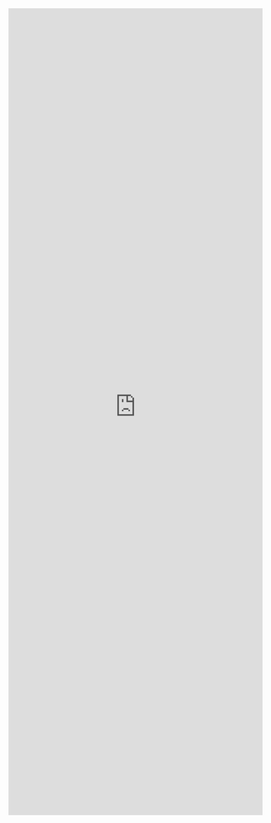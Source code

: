 <iframe 
    title='TextField Examples'
    src='https://fabricweb.z5.web.core.windows.net/pr-deploy-site/refs/pull/9333/merge/fabric-website-resources/dist/index.html#/examples/textfield?docsExample=true'
    frameborder='no'
    height='1600'
    style='width: 100%;'
>